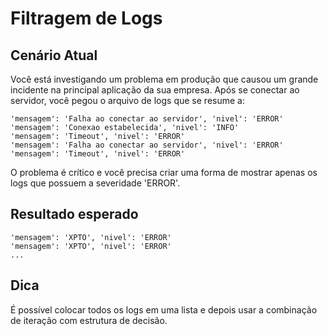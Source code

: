 # Filtragem de Logs

## Cenário Atual
Você está investigando um problema em produção que causou um grande incidente na principal aplicação da sua empresa. Após se conectar ao servidor, você pegou o arquivo de logs que se resume a:
```
'mensagem': 'Falha ao conectar ao servidor', 'nivel': 'ERROR'
'mensagem': 'Conexao estabelecida', 'nivel': 'INFO'
'mensagem': 'Timeout', 'nivel': 'ERROR'
'mensagem': 'Falha ao conectar ao servidor', 'nivel': 'ERROR'
'mensagem': 'Timeout', 'nivel': 'ERROR'
```

O problema é crítico e você precisa criar uma forma de mostrar apenas os logs que possuem a severidade 'ERROR'.

## Resultado esperado
```
'mensagem': 'XPTO', 'nivel': 'ERROR'
'mensagem': 'XPTO', 'nivel': 'ERROR'
...
```

## Dica
É possível colocar todos os logs em uma lista e depois usar a combinação de iteração com estrutura de decisão.
